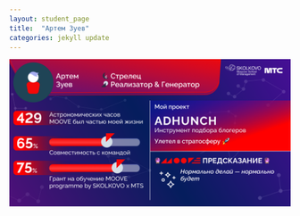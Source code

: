 ```yaml
---
layout: student_page
title:  "Артем Зуев"
categories: jekyll update
---
```

<img class="img-fluid" src="/img/posts/Артем Зуев.png" alt="moove-2">
